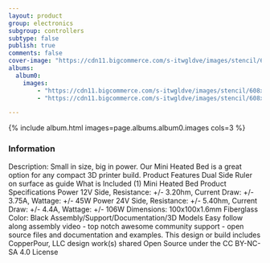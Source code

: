```yaml
---
layout: product
group: electronics
subgroup: controllers
subtype: false
publish: true
comments: false
cover-image: "https://cdn11.bigcommerce.com/s-itwgldve/images/stencil/608x608/products/268/4403/profile__83683.1675310608.png?c=2"
albums:
  album0:
    images:
        - "https://cdn11.bigcommerce.com/s-itwgldve/images/stencil/608x608/products/268/4403/profile__83683.1675310608.png?c=2"
        - "https://cdn11.bigcommerce.com/s-itwgldve/images/stencil/608x608/products/268/4438/group__08822.1675310608.png?c=2"

---
```


{% include album.html images=page.albums.album0.images cols=3 %}

### Information

Description:
 Small in size, big in power. Our Mini Heated Bed is a great option for any compact 3D printer build. Product Features   Dual Side Ruler on surface as guide What is Included  (1) Mini Heated Bed Product Specifications  Power 12V Side, Resistance: +/- 3.20hm, Current Draw: +/- 3.75A, Wattage: +/- 45W Power 24V Side, Resistance: +/- 5.40hm, Current Draw: +/- 4.4A, Wattage: +/- 106W Dimensions: 100x100x1.6mm Fiberglass Color: Black   Assembly/Support/Documentation/3D Models   Easy follow along assembly video - top notch awesome community support - open source files and documentation and examples. This design or build includes  CopperPour, LLC design work(s) shared Open Source under the CC BY-NC-SA 4.0 License  

